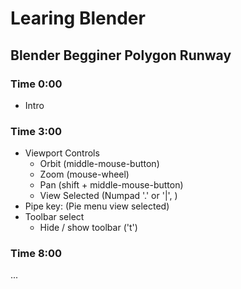 # Learing Blender

## Blender Begginer Polygon Runway

### Time 0:00

* Intro

### Time 3:00

* Viewport Controls
  * Orbit (middle-mouse-button)
  * Zoom (mouse-wheel)
  * Pan (shift + middle-mouse-button)
  * View Selected (Numpad '.' or '|', )
* Pipe key: (Pie menu view selected)
* Toolbar select
  * Hide / show toolbar ('t')

### Time 8:00

...
